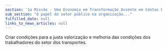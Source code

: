 ```yaml
---
section: '1a Missão - Uma Economia em Transformação Assente em Contas Equilibradas'
sub_section: "O papel do setor público na organização..."
fulfilled_date: null
links_to_news_articles: null
---
```


Criar condições para a justa valorização e melhoria das condições dos trabalhadores do setor dos transportes.
